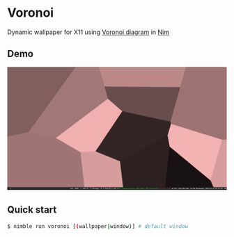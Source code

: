 # Voronoi

Dynamic wallpaper for X11 using [Voronoi diagram](https://en.wikipedia.org/wiki/Voronoi_diagram) in [Nim](https://nim-lang.org/)

## Demo
![Demo image](images/image.png)

## Quick start

```bash
$ nimble run voronoi [(wallpaper|window)] # default window
```

